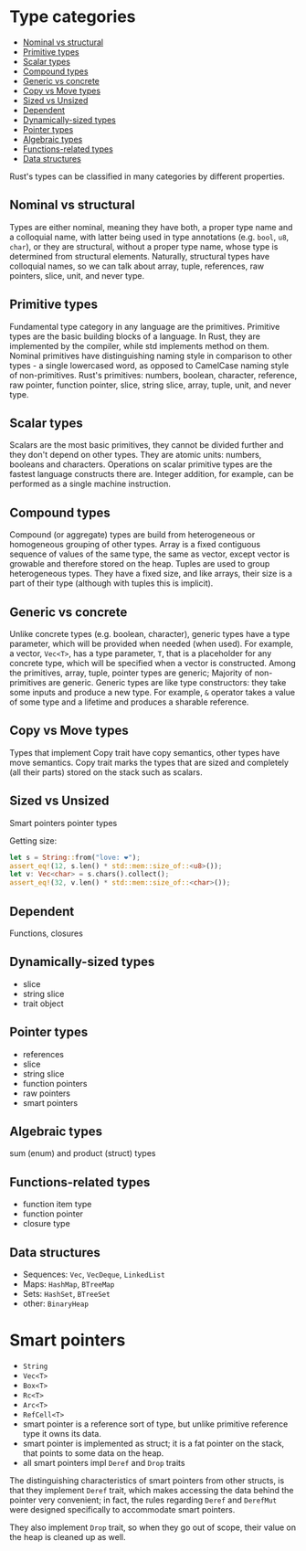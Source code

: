 # Type categories

<!-- TOC -->

- [Nominal vs structural](#nominal-vs-structural)
- [Primitive types](#primitive-types)
- [Scalar types](#scalar-types)
- [Compound types](#compound-types)
- [Generic vs concrete](#generic-vs-concrete)
- [Copy vs Move types](#copy-vs-move-types)
- [Sized vs Unsized](#sized-vs-unsized)
- [Dependent](#dependent)
- [Dynamically-sized types](#dynamically-sized-types)
- [Pointer types](#pointer-types)
- [Algebraic types](#algebraic-types)
- [Functions-related types](#functions-related-types)
- [Data structures](#data-structures)

<!-- /TOC -->

Rust's types can be classified in many categories by different properties.

## Nominal vs structural
Types are either nominal, meaning they have both, a proper type name and a  colloquial name, with latter being used in type annotations (e.g. `bool`, `u8`, `char`), or they are structural, without a proper type name, whose type is determined from structural elements. Naturally, structural types have colloquial names, so we can talk about array, tuple, references, raw pointers, slice, unit, and never type.

## Primitive types
Fundamental type category in any language are the primitives. Primitive types are the basic building blocks of a language. In Rust, they are implemented by the compiler, while std implements method on them. Nominal primitives have distinguishing naming style in comparison to other types - a single lowercased word, as opposed to CamelCase naming style of non-primitives. Rust's primitives: numbers, boolean, character, reference, raw pointer, function pointer, slice, string slice, array, tuple, unit, and never type.

## Scalar types
Scalars are the most basic primitives, they cannot be divided further and they don't depend on other types. They are atomic units: numbers, booleans and characters. Operations on scalar primitive types are the fastest language constructs there are. Integer addition, for example, can be performed as a single machine instruction.

## Compound types
Compound (or aggregate) types are build from heterogeneous or homogeneous grouping of other types. Array is a fixed contiguous sequence of values of the same type, the same as vector, except vector is growable and therefore stored on the heap. Tuples are used to group heterogeneous types. They have a fixed size, and like arrays, their size is a part of their type (although with tuples this is implicit).

## Generic vs concrete
Unlike concrete types (e.g. boolean, character), generic types have a type parameter, which will be provided when needed (when used). For example, a vector, `Vec<T>`, has a type parameter, `T`, that is a placeholder for any concrete type, which will be specified when a vector is constructed. Among the primitives, array, tuple, pointer types are generic; Majority of non-primitives are generic. Generic types are like type constructors: they take some inputs and produce a new type. For example, `&` operator takes a value of some type and a lifetime and produces a sharable reference.

## Copy vs Move types
Types that implement Copy trait have copy semantics, other types have move semantics. Copy trait marks the types that are sized and completely (all their parts) stored on the stack such as scalars. 


## Sized vs Unsized

Smart pointers
pointer types

Getting size:

```rust
let s = String::from("love: ❤️");
assert_eq!(12, s.len() * std::mem::size_of::<u8>());
let v: Vec<char> = s.chars().collect();
assert_eq!(32, v.len() * std::mem::size_of::<char>());
```



## Dependent
Functions, closures

## Dynamically-sized types
- slice
- string slice
- trait object

## Pointer types
- references
- slice
- string slice
- function pointers
- raw pointers
- smart pointers

## Algebraic types
sum (enum) and product (struct) types

## Functions-related types
- function item type
- function pointer
- closure type

## Data structures
- Sequences: `Vec`, `VecDeque`, `LinkedList`
- Maps: `HashMap`, `BTreeMap`
- Sets: `HashSet`, `BTreeSet`
- other: `BinaryHeap`

# Smart pointers
- `String`
- `Vec<T>`
- `Box<T>`
- `Rc<T>`
- `Arc<T>`
- `RefCell<T>`
- smart pointer is a reference sort of type, but unlike primitive reference type it owns its data.
- smart pointer is implemented as struct; it is a fat pointer on the stack, that points to some data on the heap.
- all smart pointers impl `Deref` and `Drop` traits

The distinguishing characteristics of smart pointers from other structs, is that they implement `Deref` trait, which makes accessing the data behind the pointer very convenient; in fact, the rules regarding `Deref` and `DerefMut` were designed specifically to accommodate smart pointers.

They also implement `Drop` trait, so when they go out of scope, their value on the heap is cleaned up as well.
